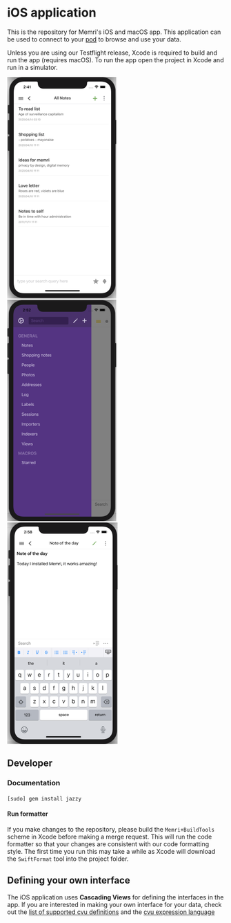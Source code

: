 # iOS application

This is the repository for Memri's iOS and macOS app. This application can be used to connect to your [pod](https://gitlab.memri.io/memri/pod) to browse and use your data.

Unless you are using our Testflight release, Xcode is required to build and run the app (requires macOS). To run the app open the project in Xcode and run in a simulator.

<p float="left">
  <img src="readme_images/Screenshot1.png" height="512" />
  <img src="readme_images/Screenshot2.png" height="512" /> 
  <img src="readme_images/Screenshot3.png" height="512" />
</p>

## Developer

### Documentation
```[sudo] gem install jazzy```

#### Run formatter
If you make changes to the repository, please build the `Memri+BuildTools` scheme in Xcode before making a merge request. This will run the code formatter so that your changes are consistent with our code formatting style. The first time you run this may take a while as Xcode will download the `SwiftFormat` tool into the project folder.

## Defining your own interface
The iOS application uses **Cascading Views** for defining the interfaces in the app. If you are interested in making your own interface for your data, check out the [list of supported cvu definitions](https://gitlab.memri.io/memri/memri/-/wikis/List-of-supported-CVU-definitions) and the [cvu expression language](https://gitlab.memri.io/memri/memri/-/wikis/CVU-Expression-Language)


